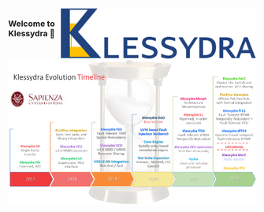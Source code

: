 <img style="float: right;" src="/res/Klessydra_Logo.png" width="400">

### Welcome to Klessydra 👋

<img style="float: right;" src="/res/Klessydra_timeline.png" width="800">
